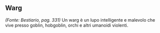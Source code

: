 ## **Warg**

*(Fonte: Bestiario, pag. 331)* Un warg è un lupo intelligente e malevolo che vive presso goblin, hobgoblin, orchi e altri umanoidi violenti.
